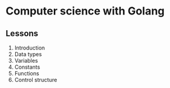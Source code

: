 # Computer science with Golang

## Lessons
1. Introduction
2. Data types
3. Variables
4. Constants
5. Functions
6. Control structure